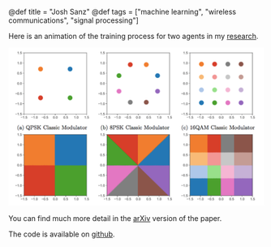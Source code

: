 @def title = "Josh Sanz"
@def tags = ["machine learning", "wireless communications", "signal processing"]

Here is an animation of the training process for two agents in my [research](/research/).

![Classic mods](/assets/classic_mods.png)

You can find much more detail in the [arXiv](https://arxiv.org/abs/1801.04541) version of the paper.

The code is available on [github](https://github.com/ml4wireless/echo).

